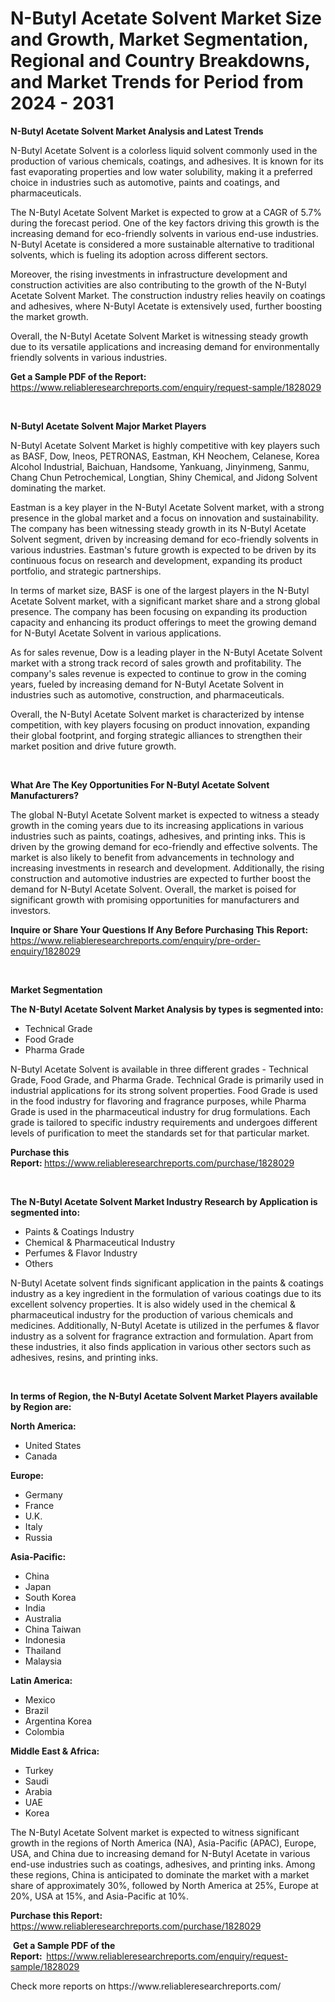 <p><h1>N-Butyl Acetate Solvent Market Size and Growth, Market Segmentation, Regional and Country Breakdowns, and Market Trends for Period from 2024 -  2031</h1></p><p><strong>N-Butyl Acetate Solvent Market Analysis and Latest Trends</strong></p>
<p><p>N-Butyl Acetate Solvent is a colorless liquid solvent commonly used in the production of various chemicals, coatings, and adhesives. It is known for its fast evaporating properties and low water solubility, making it a preferred choice in industries such as automotive, paints and coatings, and pharmaceuticals.</p><p>The N-Butyl Acetate Solvent Market is expected to grow at a CAGR of 5.7% during the forecast period. One of the key factors driving this growth is the increasing demand for eco-friendly solvents in various end-use industries. N-Butyl Acetate is considered a more sustainable alternative to traditional solvents, which is fueling its adoption across different sectors.</p><p>Moreover, the rising investments in infrastructure development and construction activities are also contributing to the growth of the N-Butyl Acetate Solvent Market. The construction industry relies heavily on coatings and adhesives, where N-Butyl Acetate is extensively used, further boosting the market growth.</p><p>Overall, the N-Butyl Acetate Solvent Market is witnessing steady growth due to its versatile applications and increasing demand for environmentally friendly solvents in various industries.</p></p>
<p><strong>Get a Sample PDF of the Report:&nbsp;</strong> <a href="https://www.reliableresearchreports.com/enquiry/request-sample/1828029">https://www.reliableresearchreports.com/enquiry/request-sample/1828029</a></p>
<p>&nbsp;</p>
<p><strong>N-Butyl Acetate Solvent Major Market Players</strong></p>
<p><p>N-Butyl Acetate Solvent Market is highly competitive with key players such as BASF, Dow, Ineos, PETRONAS, Eastman, KH Neochem, Celanese, Korea Alcohol Industrial, Baichuan, Handsome, Yankuang, Jinyinmeng, Sanmu, Chang Chun Petrochemical, Longtian, Shiny Chemical, and Jidong Solvent dominating the market.</p><p>Eastman is a key player in the N-Butyl Acetate Solvent market, with a strong presence in the global market and a focus on innovation and sustainability. The company has been witnessing steady growth in its N-Butyl Acetate Solvent segment, driven by increasing demand for eco-friendly solvents in various industries. Eastman's future growth is expected to be driven by its continuous focus on research and development, expanding its product portfolio, and strategic partnerships.</p><p>In terms of market size, BASF is one of the largest players in the N-Butyl Acetate Solvent market, with a significant market share and a strong global presence. The company has been focusing on expanding its production capacity and enhancing its product offerings to meet the growing demand for N-Butyl Acetate Solvent in various applications.</p><p>As for sales revenue, Dow is a leading player in the N-Butyl Acetate Solvent market with a strong track record of sales growth and profitability. The company's sales revenue is expected to continue to grow in the coming years, fueled by increasing demand for N-Butyl Acetate Solvent in industries such as automotive, construction, and pharmaceuticals.</p><p>Overall, the N-Butyl Acetate Solvent market is characterized by intense competition, with key players focusing on product innovation, expanding their global footprint, and forging strategic alliances to strengthen their market position and drive future growth.</p></p>
<p>&nbsp;</p>
<p><strong>What Are The Key Opportunities For N-Butyl Acetate Solvent Manufacturers?</strong></p>
<p><p>The global N-Butyl Acetate Solvent market is expected to witness a steady growth in the coming years due to its increasing applications in various industries such as paints, coatings, adhesives, and printing inks. This is driven by the growing demand for eco-friendly and effective solvents. The market is also likely to benefit from advancements in technology and increasing investments in research and development. Additionally, the rising construction and automotive industries are expected to further boost the demand for N-Butyl Acetate Solvent. Overall, the market is poised for significant growth with promising opportunities for manufacturers and investors.</p></p>
<p><strong>Inquire or Share Your Questions If Any Before Purchasing This Report:</strong> <a href="https://www.reliableresearchreports.com/enquiry/pre-order-enquiry/1828029">https://www.reliableresearchreports.com/enquiry/pre-order-enquiry/1828029</a></p>
<p>&nbsp;</p>
<p><strong>Market Segmentation</strong></p>
<p><strong>The N-Butyl Acetate Solvent Market Analysis by types is segmented into:</strong></p>
<p><ul><li>Technical Grade</li><li>Food Grade</li><li>Pharma Grade</li></ul></p>
<p><p>N-Butyl Acetate Solvent is available in three different grades - Technical Grade, Food Grade, and Pharma Grade. Technical Grade is primarily used in industrial applications for its strong solvent properties. Food Grade is used in the food industry for flavoring and fragrance purposes, while Pharma Grade is used in the pharmaceutical industry for drug formulations. Each grade is tailored to specific industry requirements and undergoes different levels of purification to meet the standards set for that particular market.</p></p>
<p><strong>Purchase this Report:&nbsp;</strong><a href="https://www.reliableresearchreports.com/purchase/1828029">https://www.reliableresearchreports.com/purchase/1828029</a></p>
<p>&nbsp;</p>
<p><strong>The N-Butyl Acetate Solvent Market Industry Research by Application is segmented into:</strong></p>
<p><ul><li>Paints & Coatings Industry</li><li>Chemical & Pharmaceutical Industry</li><li>Perfumes & Flavor Industry</li><li>Others</li></ul></p>
<p><p>N-Butyl Acetate solvent finds significant application in the paints & coatings industry as a key ingredient in the formulation of various coatings due to its excellent solvency properties. It is also widely used in the chemical & pharmaceutical industry for the production of various chemicals and medicines. Additionally, N-Butyl Acetate is utilized in the perfumes & flavor industry as a solvent for fragrance extraction and formulation. Apart from these industries, it also finds application in various other sectors such as adhesives, resins, and printing inks.</p></p>
<p>&nbsp;</p>
<p><strong>In terms of Region, the N-Butyl Acetate Solvent Market Players available by Region are:</strong></p>
<p>
    <p> <strong> North America: </strong>
        <ul>
            <li>United States</li>
            <li>Canada</li>
        </ul>
        </p> 
    <p> <strong> Europe: </strong>
        <ul>
            <li>Germany</li>
            <li>France</li>
            <li>U.K.</li>
            <li>Italy</li>
            <li>Russia</li>
        </ul>
        </p> 
    <p> <strong> Asia-Pacific: </strong>
        <ul>
            <li>China</li>
            <li>Japan</li>
            <li>South Korea</li>
            <li>India</li>
            <li>Australia</li>
            <li>China Taiwan</li>
            <li>Indonesia</li>
            <li>Thailand</li>
            <li>Malaysia</li>
        </ul>
        </p> 
    <p> <strong> Latin America: </strong>
        <ul>
            <li>Mexico</li>
            <li>Brazil</li>
            <li>Argentina Korea</li>
            <li>Colombia</li>
        </ul>
        </p> 
    <p> <strong> Middle East & Africa: </strong>
        <ul>
            <li>Turkey</li>
            <li>Saudi</li>
            <li>Arabia</li>
            <li>UAE</li>
            <li>Korea</li>
        </ul>
    </p>
    </p>
<p><p>The N-Butyl Acetate Solvent market is expected to witness significant growth in the regions of North America (NA), Asia-Pacific (APAC), Europe, USA, and China due to increasing demand for N-Butyl Acetate in various end-use industries such as coatings, adhesives, and printing inks. Among these regions, China is anticipated to dominate the market with a market share of approximately 30%, followed by North America at 25%, Europe at 20%, USA at 15%, and Asia-Pacific at 10%.</p></p>
<p><strong>Purchase this Report: </strong><a href="https://www.reliableresearchreports.com/purchase/1828029">https://www.reliableresearchreports.com/purchase/1828029</a></p>
<p>&nbsp;<strong>Get a Sample PDF of the Report:&nbsp;&nbsp;</strong><a href="https://www.reliableresearchreports.com/enquiry/request-sample/1828029">https://www.reliableresearchreports.com/enquiry/request-sample/1828029</a></p>
<p><strong></strong></p>
<p>Check more reports on https://www.reliableresearchreports.com/</p>